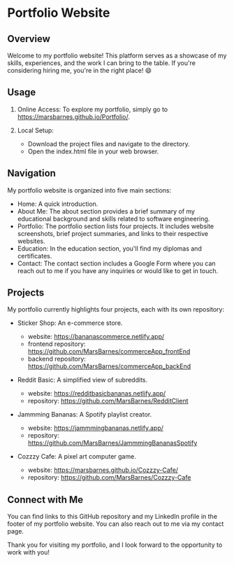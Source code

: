 # Portfolio Website

## Overview
Welcome to my portfolio website! This platform serves as a showcase of my skills, experiences, and the work I can bring to the table. If you're considering hiring me, you're in the right place! 😄

## Usage
1. Online Access: To explore my portfolio, simply go to https://marsbarnes.github.io/Portfolio/.

2. Local Setup: 
    - Download the project files and navigate to the directory.
    - Open the index.html file in your web browser.

## Navigation
My portfolio website is organized into five main sections:
- Home: A quick introduction.
- About Me: The about section provides a brief summary of my educational background and skills related to software engineering.
- Portfolio: The portfolio section lists four projects. It includes website screenshots, brief project summaries, and links to their respective websites.
- Education: In the education section, you'll find my diplomas and certificates.
- Contact: The contact section includes a Google Form where you can reach out to me if you have any inquiries or would like to get in touch.

## Projects
My portfolio currently highlights four projects, each with its own repository:

- Sticker Shop: An e-commerce store.
    - website: https://bananascommerce.netlify.app/ 
    - frontend repository: https://github.com/MarsBarnes/commerceApp_frontEnd
    - backend repository: https://github.com/MarsBarnes/commerceApp_backEnd 

- Reddit Basic: A simplified view of subreddits.
    - website: https://redditbasicbananas.netlify.app/
    - repository: https://github.com/MarsBarnes/RedditClient

- Jammming Bananas: A Spotify playlist creator.
    - website: https://jammmingbananas.netlify.app/
    - repository: https://github.com/MarsBarnes/JammmingBananasSpotify

- Cozzzy Cafe: A pixel art computer game.
    - website: https://marsbarnes.github.io/Cozzzy-Cafe/
    - repository: https://github.com/MarsBarnes/Cozzzy-Cafe

## Connect with Me
You can find links to this GitHub repository and my LinkedIn profile in the footer of my portfolio website. You can also reach out to me via my contact page.

Thank you for visiting my portfolio, and I look forward to the opportunity to work with you!